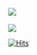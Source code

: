 <img src="https://github-readme-stats.vercel.app/api/top-langs/?username=songmoana3&layout=compact"><br><br>
<img src="https://github-readme-stats.vercel.app/api?username=songmoana3&show_icons=true">

[![Hits](https://hits.seeyoufarm.com/api/count/incr/badge.svg?url=https%3A%2F%2Fgithub.com%2Fsongmoana3&count_bg=%23000000&title_bg=%2383A4FD&icon=postwoman.svg&icon_color=%23FFFFFF&title=songmoana&edge_flat=false)](https://hits.seeyoufarm.com)
